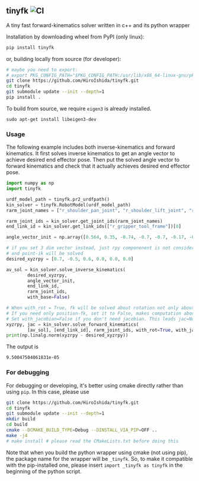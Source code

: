## tinyfk ![CI](https://github.com/HiroIshida/tinyfk/workflows/CI/badge.svg)
A tiny fast forward-kinematics solver written in c++ and its python wrapper

Installation by downloading wheel from PyPI (only linux):
```bash
pip install tinyfk
```

or, building locally from source (for developer):
```bash
# maybe you need to export:
# export PKG_CONFIG_PATH="$PKG_CONFIG_PATH:/usr/lib/x86_64-linux-gnu/pkgconfig"
git clone https://github.com/HiroIshida/tinyfk.git
cd tinyfk
git submodule update --init --depth=1
pip install . 
```
To build from source, we require `eigen3` is already installed.
```
sudo apt-get install libeigen3-dev
```

### Usage
The following example includes both inverse-kinematics and forward kinematics. It first solves inverse kinematics to get an angle vector to achieve desired end effector pose. Then put the solved angle vector to forward kinematics and check that it actually achieves desired end effector pose. 
```python
import numpy as np
import tinyfk

urdf_model_path = tinyfk.pr2_urdfpath()
kin_solver = tinyfk.RobotModel(urdf_model_path)
rarm_joint_names = ["r_shoulder_pan_joint", "r_shoulder_lift_joint", "r_upper_arm_roll_joint", "r_elbow_flex_joint", "r_forearm_roll_joint", "r_wrist_flex_joint", "r_wrist_roll_joint"]

rarm_joint_ids = kin_solver.get_joint_ids(rarm_joint_names)
end_link_id = kin_solver.get_link_ids(["r_gripper_tool_frame"])[0]

angle_vector_init = np.array([0.564, 0.35, -0.74, -0.7, -0.7, -0.17, -0.63])

# if you set 3 dim vector instead, just rpy componenent is not considered 
# and point-ik will be solved
desired_xyzrpy = [0.7, -0.5, 0.6, 0.0, 0.0, 0.0]

av_sol = kin_solver.solve_inverse_kinematics(
        desired_xyzrpy, 
        angle_vector_init,
        end_link_id,
        rarm_joint_ids,
        with_base=False)

# When with_rot = True, fk will be solved about rotation not only about the position.
# If you need only position-fk, set it to False, makes computation about 2x faster
# Set with_jacobian=False if you don't need jacobian. This leads jac=None, and it's 2x faster.
xyzrpy, jac = kin_solver.solve_forward_kinematics(
        [av_sol], [end_link_id], rarm_joint_ids, with_rot=True, with_jacobian=False)
print(np.linalg.norm(xyzrpy - desired_xyzrpy))
```
The output is
```
9.50047504061831e-05
```

### For debugging
For debugging or developing, it's better using cmake directly rather than using `pip`. In this case, please use
```bash
git clone https://github.com/HiroIshida/tinyfk.git
cd tinyfk
git submodule update --init --depth=1
mkdir build
cd build
cmake --DCMAKE_BUILD_TYPE=Debug --DINSTALL_VIA_PIP=OFF ..
make -j4
# make install # please read the CMakeLists.txt before doing this
```
Note that when you build the python wrapper using cmake (not using pip), the package name for the wrapper will be `_tinyfk`. So, to make it compatible with the pip-installed one, please insert `import _tinyfk as tinyfk` in the beginning of the python script.
